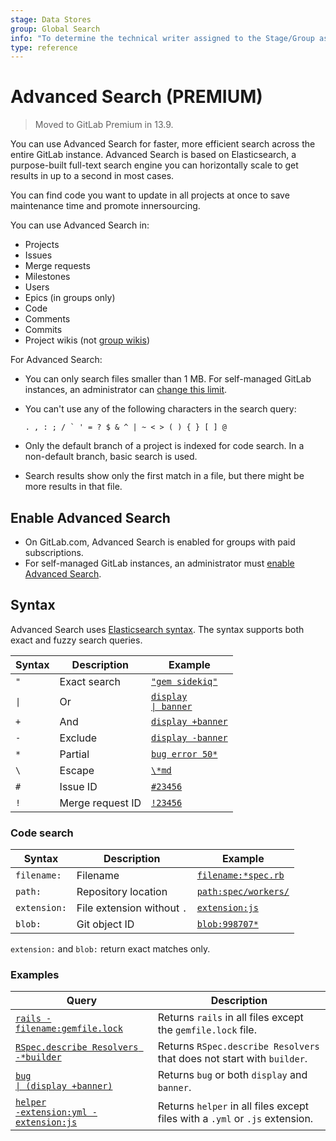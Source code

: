 ```yaml
---
stage: Data Stores
group: Global Search
info: "To determine the technical writer assigned to the Stage/Group associated with this page, see https://about.gitlab.com/handbook/product/ux/technical-writing/#assignments"
type: reference
---
```


# Advanced Search **(PREMIUM)**

> Moved to GitLab Premium in 13.9.

You can use Advanced Search for faster, more efficient search across the entire GitLab
instance. Advanced Search is based on Elasticsearch, a purpose-built full-text search
engine you can horizontally scale to get results in up to a second in most cases.

You can find code you want to update in all projects at once to save
maintenance time and promote innersourcing.

You can use Advanced Search in:

- Projects
- Issues
- Merge requests
- Milestones
- Users
- Epics (in groups only)
- Code
- Comments
- Commits
- Project wikis (not [group wikis](../project/wiki/group.md))

For Advanced Search:

- You can only search files smaller than 1 MB.
  For self-managed GitLab instances, an administrator can
  [change this limit](../../integration/advanced_search/elasticsearch.md#advanced-search-configuration).
- You can't use any of the following characters in the search query:

  ```plaintext
  . , : ; / ` ' = ? $ & ^ | ~ < > ( ) { } [ ] @
  ```

- Only the default branch of a project is indexed for code search.
  In a non-default branch, basic search is used.
- Search results show only the first match in a file,
  but there might be more results in that file.

## Enable Advanced Search

- On GitLab.com, Advanced Search is enabled for groups with paid subscriptions.
- For self-managed GitLab instances, an administrator must
  [enable Advanced Search](../../integration/advanced_search/elasticsearch.md#enable-advanced-search).

## Syntax

Advanced Search uses [Elasticsearch syntax](https://www.elastic.co/guide/en/elasticsearch/reference/current/query-dsl-simple-query-string-query.html#simple-query-string-syntax). The syntax supports both exact and fuzzy search queries.

<!-- markdownlint-disable -->

| Syntax        | Description                     | Example                                                                                                                                              |
|--------------|---------------------------------|------------------------------------------------------------------------------------------------------------------------------------------------------|
| `"`          | Exact search                    | [`"gem sidekiq"`](https://gitlab.com/search?group_id=9970&project_id=278964&scope=blobs&search=%22gem+sidekiq%22)                                 |
| <code>&#124;</code> | Or                       | [<code>display &#124; banner</code>](https://gitlab.com/search?group_id=9970&project_id=278964&scope=blobs&search=display+%7C+banner)                                |
| `+`          | And                             | [`display +banner`](https://gitlab.com/search?group_id=9970&project_id=278964&repository_ref=&scope=blobs&search=display+%2Bbanner&snippets=)       |
| `-`          | Exclude                         | [`display -banner`](https://gitlab.com/search?group_id=9970&project_id=278964&scope=blobs&search=display+-banner)                                   |
| `*`          | Partial                         | [`bug error 50*`](https://gitlab.com/search?group_id=9970&project_id=278964&repository_ref=&scope=blobs&search=bug+error+50%2A&snippets=)         |
| `\`          | Escape                          | [`\*md`](https://gitlab.com/search?snippets=&scope=blobs&repository_ref=&search=%5C*md&group_id=9970&project_id=278964)                  |
| `#`          | Issue ID                        | [`#23456`](https://gitlab.com/search?snippets=&scope=issues&repository_ref=&search=%2323456&group_id=9970&project_id=278964)               |
| `!`          | Merge request ID                | [`!23456`](https://gitlab.com/search?snippets=&scope=merge_requests&repository_ref=&search=%2123456&group_id=9970&project_id=278964)       |

### Code search

| Syntax        | Description                     | Example                                                                                                                                              |
|--------------|---------------------------------|------------------------------------------------------------------------------------------------------------------------------------------------------|
| `filename:`  | Filename                        | [`filename:*spec.rb`](https://gitlab.com/search?snippets=&scope=blobs&repository_ref=&search=filename%3A*spec.rb&group_id=9970&project_id=278964)     |
| `path:`      | Repository location             | [`path:spec/workers/`](https://gitlab.com/search?group_id=9970&project_id=278964&repository_ref=&scope=blobs&search=path%3Aspec%2Fworkers&snippets=)   |
| `extension:` | File extension without `.`      | [`extension:js`](https://gitlab.com/search?group_id=9970&project_id=278964&repository_ref=&scope=blobs&search=extension%3Ajs&snippets=)          |
| `blob:`      | Git object ID                   | [`blob:998707*`](https://gitlab.com/search?snippets=false&scope=blobs&repository_ref=&search=blob%3A998707*&group_id=9970)                       |

`extension:` and `blob:` return exact matches only.

### Examples

| Query                                                                                                                                                                              | Description                                                          |
|--------------------------------------------------------------------------------------------------------------------------------------------------------------------------------------|----------------------------------------------------------------------|
| [`rails -filename:gemfile.lock`](https://gitlab.com/search?group_id=9970&project_id=278964&repository_ref=&scope=blobs&search=rails+-filename%3Agemfile.lock&snippets=)              | Returns `rails` in all files except the `gemfile.lock` file.          |
| [`RSpec.describe Resolvers -*builder`](https://gitlab.com/search?group_id=9970&project_id=278964&scope=blobs&search=RSpec.describe+Resolvers+-*builder)                              | Returns `RSpec.describe Resolvers` that does not start with `builder`. |
| [<code>bug &#124; (display +banner)</code>](https://gitlab.com/search?snippets=&scope=issues&repository_ref=&search=bug+%7C+%28display+%2Bbanner%29&group_id=9970&project_id=278964)  | Returns `bug` or both `display` and `banner`.                        |
| [<code>helper -extension:yml -extension:js</code>](https://gitlab.com/search?group_id=9970&project_id=278964&repository_ref=&scope=blobs&search=helper+-extension%3Ayml+-extension%3Ajs&snippets=)  | Returns `helper` in all files except files with a `.yml` or `.js` extension.                        |

<!-- markdownlint-enable -->

